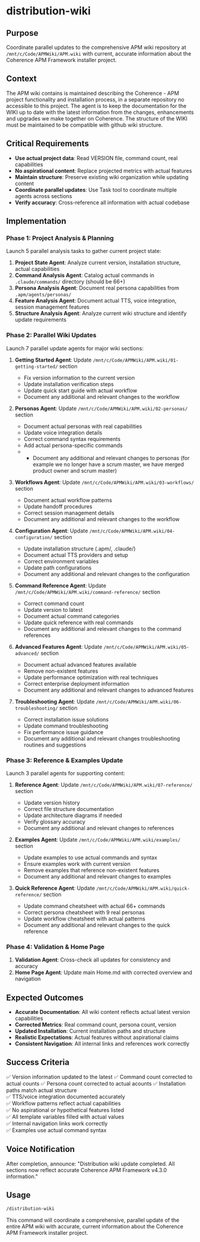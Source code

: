 # distribution-wiki

## Purpose
Coordinate parallel updates to the comprehensive APM wiki repository at `/mnt/c/Code/APMWiki/APM.wiki` with current, accurate information about the Coherence APM Framework installer project.

## Context
The APM wiki contains is maintained describing the Coherence - APM project functionality and installation process, in a separate repository no accessible to this project.  The agent is to keep the documentation for the WIKI up to date with the latest information from the changes, enhancements and upgrades we make together on Coherence.  The structure of the WIKI must be maintained to be compatible with github wiki structure.

## Critical Requirements
- **Use actual project data**: Read VERSION file, command count, real capabilities
- **No aspirational content**: Replace projected metrics with actual features
- **Maintain structure**: Preserve existing wiki organization while updating content
- **Coordinate parallel updates**: Use Task tool to coordinate multiple agents across sections
- **Verify accuracy**: Cross-reference all information with actual codebase

## Implementation

### Phase 1: Project Analysis & Planning
Launch 5 parallel analysis tasks to gather current project state:

1. **Project State Agent**: Analyze current version, installation structure, actual capabilities
2. **Command Analysis Agent**: Catalog actual commands in `.claude/commands/` directory (should be 66+)
3. **Persona Analysis Agent**: Document real persona capabilities from `.apm/agents/personas/`
4. **Feature Analysis Agent**: Document actual TTS, voice integration, session management features
5. **Structure Analysis Agent**: Analyze current wiki structure and identify update requirements

### Phase 2: Parallel Wiki Updates
Launch 7 parallel update agents for major wiki sections:

1. **Getting Started Agent**: Update `/mnt/c/Code/APMWiki/APM.wiki/01-getting-started/` section
   - Fix version information to the current version
   - Update installation verification steps
   - Update quick start guide with actual workflow
   - Document any additional and relevant changes to the workflow

2. **Personas Agent**: Update `/mnt/c/Code/APMWiki/APM.wiki/02-personas/` section
   - Document actual personas with real capabilities
   - Update voice integration details
   - Correct command syntax requirements
   - Add actual persona-specific commands
   - - Document any additional and relevant changes to personas (for example we no longer have a scrum master, we have merged product owner and scrum master)

3. **Workflows Agent**: Update `/mnt/c/Code/APMWiki/APM.wiki/03-workflows/` section
   - Document actual workflow patterns
   - Update handoff procedures
   - Correct session management details
   - Document any additional and relevant changes to the workflow

4. **Configuration Agent**: Update `/mnt/c/Code/APMWiki/APM.wiki/04-configuration/` section
   - Update installation structure (.apm/, .claude/)
   - Document actual TTS providers and setup
   - Correct environment variables
   - Update path configurations
   - Document any additional and relevant changes to the configuration

5. **Command Reference Agent**: Update `/mnt/c/Code/APMWiki/APM.wiki/command-reference/` section
   - Correct command count
   - Update version to latest
   - Document actual command categories
   - Update quick reference with real commands
   - Document any additional and relevant changes to the command references

6. **Advanced Features Agent**: Update `/mnt/c/Code/APMWiki/APM.wiki/05-advanced/` section
   - Document actual advanced features available
   - Remove non-existent features
   - Update performance optimization with real techniques
   - Correct enterprise deployment information
   - Document any additional and relevant changes to advanced features

7. **Troubleshooting Agent**: Update `/mnt/c/Code/APMWiki/APM.wiki/06-troubleshooting/` section
   - Correct installation issue solutions
   - Update command troubleshooting
   - Fix performance issue guidance
   - Document any additional and relevant changes troubleshooting routines and suggestions

### Phase 3: Reference & Examples Update
Launch 3 parallel agents for supporting content:

1. **Reference Agent**: Update `/mnt/c/Code/APMWiki/APM.wiki/07-reference/` section
   - Update version history
   - Correct file structure documentation
   - Update architecture diagrams if needed
   - Verify glossary accuracy
   - Document any additional and relevant changes to references

2. **Examples Agent**: Update `/mnt/c/Code/APMWiki/APM.wiki/examples/` section
   - Update examples to use actual commands and syntax
   - Ensure examples work with current version
   - Remove examples that reference non-existent features
   - Document any additional and relevant changes to examples

3. **Quick Reference Agent**: Update `/mnt/c/Code/APMWiki/APM.wiki/quick-reference/` section
   - Update command cheatsheet with actual 66+ commands
   - Correct persona cheatsheet with 9 real personas
   - Update workflow cheatsheet with actual patterns
   - Document any additional and relevant changes to the quick reference

### Phase 4: Validation & Home Page
1. **Validation Agent**: Cross-check all updates for consistency and accuracy
2. **Home Page Agent**: Update main Home.md with corrected overview and navigation

## Expected Outcomes
- **Accurate Documentation**: All wiki content reflects actual latest version capabilities
- **Corrected Metrics**: Real command count, persona count, version 
- **Updated Installation**: Current installation paths and structure
- **Realistic Expectations**: Actual features without aspirational claims
- **Consistent Navigation**: All internal links and references work correctly

## Success Criteria
✅ Version information updated to the latest
✅ Command count corrected to actual counts 
✅ Persona count corrected to actual acounts
✅ Installation paths match actual structure  
✅ TTS/voice integration documented accurately  
✅ Workflow patterns reflect actual capabilities  
✅ No aspirational or hypothetical features listed  
✅ All template variables filled with actual values  
✅ Internal navigation links work correctly  
✅ Examples use actual command syntax  

## Voice Notification
After completion, announce: "Distribution wiki update completed. All sections now reflect accurate Coherence APM Framework v4.3.0 information."

## Usage
```bash
/distribution-wiki
```

This command will coordinate a comprehensive, parallel update of the entire APM wiki with accurate, current information about the Coherence APM Framework installer project.